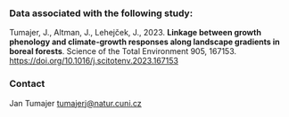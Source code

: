 ### Data associated with the following study:

Tumajer, J., Altman, J., Lehejček, J., 2023. **Linkage between growth phenology and climate-growth responses along landscape gradients in boreal forests**. Science of the Total Environment 905, 167153. https://doi.org/10.1016/j.scitotenv.2023.167153

### Contact

Jan Tumajer tumajerj@natur.cuni.cz
